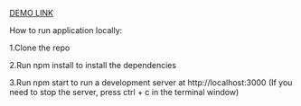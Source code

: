 [DEMO LINK](https://viktorbachynskyi.github.io/Announcement_Website/)

How to run application locally:

1.Clone the repo

2.Run npm install to install the dependencies

3.Run npm start to run a development server at http://localhost:3000 (If you need to stop the server, press ctrl + c in the terminal window)

